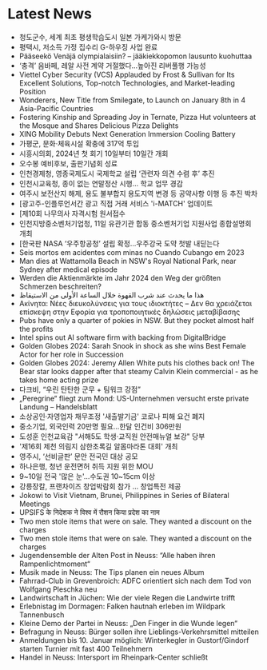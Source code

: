 # Latest News
-  청도군수, 세계 최초 평생학습도시 일본 가케가와시 방문
-  평택시, 저소득 가정 집수리 G-하우징 사업 완료
-  Pääseekö Venäjä olympialaisiin? – jääkiekkopomon lausunto kuohuttaa
-  ‘충격’ 음바페, 레알 사전 계약 거절했다…높아진 리버풀행 가능성
-  Viettel Cyber Security (VCS) Applauded by Frost & Sullivan for Its Excellent Solutions, Top-notch Technologies, and Market-leading Position
-  Wonderers, New Title from Smilegate, to Launch on January 8th in 4 Asia-Pacific Countries
-  Fostering Kinship and Spreading Joy in Ternate, Pizza Hut volunteers at the Mosque and Shares Delicious Pizza Delights
-  XING Mobility Debuts Next Generation Immersion Cooling Battery
-  가평군, 문화·체육시설 확충에 317억 투입
-  시흥시의회, 2024년 첫 회기 10일부터 10일간 개회
-  오수봉 예비후보, 출판기념회 성료
-  인천경제청, 영종국제도시 국제학교 설립 ‘관련자 의견 수렴 후’ 추진
-  인천시교육청, 종이 없는 연말정산 시행... 학교 업무 경감
-  여주시 보전산지 해제, 용도 불부합지 용도지역 변경 등 공약사항 이행 등 추진 박차
-  [광고주-인플루언서간 광고 직접 거래 서비스 'i-MATCH' 업데이트
-  [제10회 나무의사 자격시험 원서접수
-  인천지방중소벤처기업청, 11일 유관기관 합동 중소벤처기업 지원사업 종합설명회 개최
-  [한국판 NASA ‘우주항공청’ 설립 확정…우주강국 도약 첫발 내딛는다
-  Seis mortos em acidentes com minas no Cuando Cubango em 2023
-  Man dies at Wattamolla Beach in NSW's Royal National Park, near Sydney after medical episode
-  Werden die Aktienmärkte im Jahr 2024 den Weg der größten Schmerzen beschreiten?
-  هذا ما يحدث عند شرب القهوة خلال الساعة الأولى من الاستيقاظ
-  Ακίνητα: Νέες διευκολύνσεις για τους ιδιοκτήτες – Δεν θα χρειάζεται επίσκεψη στην Εφορία για τροποποιητικές δηλώσεις μεταβίβασης
-  Pubs have only a quarter of pokies in NSW. But they pocket almost half the profits
-  Intel spins out AI software firm with backing from DigitalBridge
-  Golden Globes 2024: Sarah Snook in shock as she wins Best Female Actor for her role in Succession
-  Golden Globes 2024: Jeremy Allen White puts his clothes back on! The Bear star looks dapper after that steamy Calvin Klein commercial - as he takes home acting prize
-  다크비, “우린 탄탄한 군무 + 팀워크 강점”
-  „Peregrine“ fliegt zum Mond: US-Unternehmen versucht erste private Landung – Handelsblatt
-  소상공인·자영업자 채무조정 '새출발기금' 코로나 피해 요건 폐지
-  중소기업, 외국인력 20만명 필요…한달 인건비 306만원
-  도성훈 인천교육감 "서해5도 학생·교직원 안전매뉴얼 보강" 당부
-  '제16회 제천 의림지 삼한초록길 알몸마라톤 대회' 개최
-  영주시, ‘선비글판’ 문안 전국민 대상 공모
-  하나은행, 청년 운전면허 취득 지원 위한 MOU
-  9~10일 전국 '많은 눈'…수도권 10~15cm 이상
-  강릉장칼, 프랜차이즈 창업박람회 참가 … 창업특전 제공
-  Jokowi to Visit Vietnam, Brunei, Philippines in Series of Bilateral Meetings
-  UPSIFS के निदेशक ने विश्व में रौशन किया प्रदेश का नाम
-  Two men stole items that were on sale. They wanted a discount on the charges
-  Two men stole items that were on sale. They wanted a discount on the charges
-  Jugendensemble der Alten Post in Neuss: “Alle haben ihren Rampenlichtmoment“
-  Musik made in Neuss: The Tips planen ein neues Album
-  Fahrrad-Club in Grevenbroich: ADFC orientiert sich nach dem Tod von Wolfgang Pleschka neu
-  Landwirtschaft in Jüchen: Wie der viele Regen die Landwirte trifft
-  Erlebnistag im Dormagen: Falken hautnah erleben im Wildpark Tannenbusch
-  Kleine Demo der Partei in Neuss: „Den Finger in die Wunde legen“
-  Befragung in Neuss: Bürger sollen ihre Lieblings-Verkehrsmittel mitteilen
-  Anmeldungen bis 10. Januar möglich: Winterkegler in Gustorf/Gindorf starten Turnier mit fast 400 Teilnehmern
-  Handel in Neuss: Intersport im Rheinpark-Center schließt
